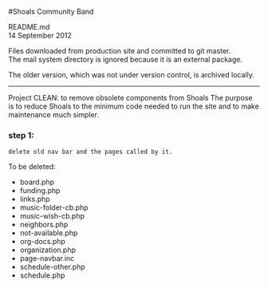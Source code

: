 #Shoals Community Band 

README.md  
14 September 2012

Files downloaded from production site and committed to git master.  
The mail system directory is ignored because it is an external package.

The older version, which was not under version control, is archived locally.

- - - 
Project CLEAN: to remove obsolete components from Shoals
The purpose is to reduce Shoals to the minimum code needed to run the site and to make maintenance much simpler.

### step 1: 
    delete old nav bar and the pages called by it.

To be deleted:  

* board.php
* funding.php
* links.php
* music-folder-cb.php
* music-wish-cb.php
* neighbors.php
* not-available.php
* org-docs.php
* organization.php
* page-navbar.inc
* schedule-other.php
* schedule.php

